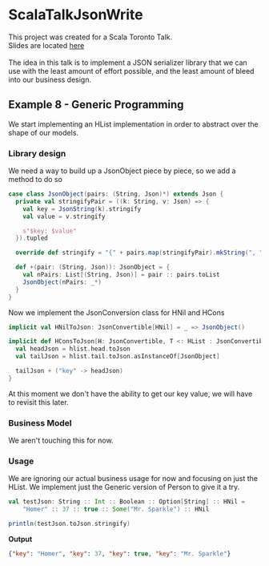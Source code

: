# ScalaTalkJsonWrite

This project was created for a Scala Toronto Talk.
<br/>
Slides are located [here](https://docs.google.com/presentation/d/13akNnJCuATS0mqc5ULNG2jvaoFbCZ163OkImTfpxjbA/edit?usp=sharing)
<br/>
<br/>
The idea in this talk is to implement a JSON serializer library that we can use with the least amount of effort possible, and the least amount of bleed into our business design.
<br/>  

## Example 8 - Generic Programming

We start implementing an HList implementation in order to abstract over the shape of our models.

### Library design

We need a way to build up a JsonObject piece by piece, so we add a method to do so
```scala
case class JsonObject(pairs: (String, Json)*) extends Json {
  private val stringifyPair = ((k: String, v: Json) => {
    val key = JsonString(k).stringify
    val value = v.stringify

    s"$key: $value"
  }).tupled

  override def stringify = "{" + pairs.map(stringifyPair).mkString(", ") + "}"

  def +(pair: (String, Json)): JsonObject = {
    val nPairs: List[(String, Json)] = pair :: pairs.toList
    JsonObject(nPairs: _*)
  }
}
```

Now we implement the JsonConversion class for HNil and HCons
```scala
implicit val HNilToJson: JsonConvertible[HNil] = _ => JsonObject()

implicit def HConsToJson[H: JsonConvertible, T <: HList : JsonConvertible]: JsonConvertible[H :: T] = { hlist =>
  val headJson = hlist.head.toJson
  val tailJson = hlist.tail.toJson.asInstanceOf[JsonObject]

  tailJson + ("key" -> headJson)
}
```

At this moment we don't have the ability to get our key value, we will have to revisit this later.

### Business Model

We aren't touching this for now.

### Usage

We are ignoring our actual business usage for now and focusing on just the HList.  We implement just the Generic version of Person to give it a try.
```scala
val testJson: String :: Int :: Boolean :: Option[String] :: HNil =
    "Homer" :: 37 :: true :: Some("Mr. Sparkle") :: HNil

println(testJson.toJson.stringify)
```

**Output**

```json
{"key": "Homer", "key": 37, "key": true, "key": "Mr. Sparkle"}
```
